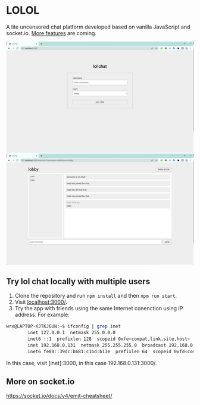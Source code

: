 # LOLOL

A lite uncensored chat platform developed based on vanilla JavaScript and socket.io. [More features](https://github.com/catherineruoxiwu/lol-chat/issues) are coming.

<img src="./doc/login.png" style="width:600px;">
<img src="./doc/chat.png" style="width:600px;">


## Try lol chat locally with multiple users
1. Clone the repository and run `npm install` and then `npm run start`.
2. Visit [localhost:3000/](localhost:3000).
3. Try the app with friends using the same Internet conenction using IP address. For example:
```bash
wrx@LAPTOP-KJTKJGUN:~$ ifconfig | grep inet
        inet 127.0.0.1  netmask 255.0.0.0
        inet6 ::1  prefixlen 128  scopeid 0xfe<compat,link,site,host>
        inet 192.168.0.131  netmask 255.255.255.0  broadcast 192.168.0.255
        inet6 fe80::39dc:b681:c1bd:b13e  prefixlen 64  scopeid 0xfd<compat,link,site,host>
```
In this case, visit [inet]:3000, in this case 192.168.0.131:3000/.

## More on socket.io
https://socket.io/docs/v4/emit-cheatsheet/
